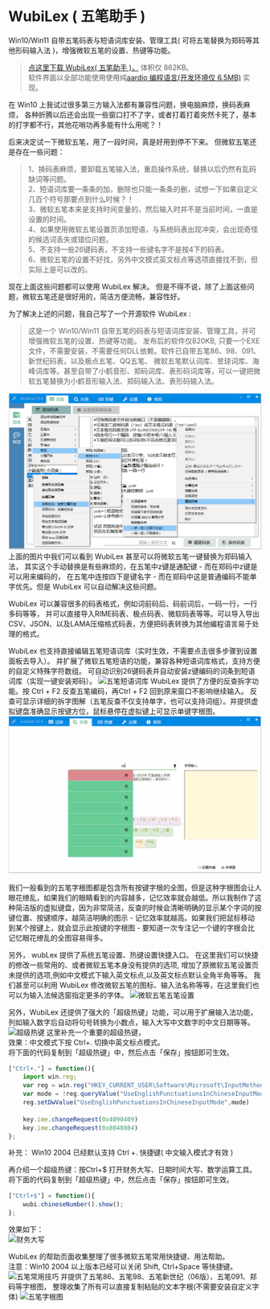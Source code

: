 # WubiLex ( 五笔助手 )
Win10/Win11 自带五笔码表与短语词库安装、管理工具( 可将五笔替换为郑码等其他形码输入法 )，增强微软五笔的设置、热键等功能。

> <a href="http://wubi.aardio.com/update/WubiLex.7z">点这里下载 WubiLex( 五笔助手 )，</a>  体积仅 862KB。   
> 软件界面以全部功能使用使用纯<a href="http://www.aardio.com/">aardio 编程语言(开发环境仅 6.5MB)</a> 实现。 

   
在 Win10 上我试过很多第三方输入法都有兼容性问题，换电脑麻烦，换码表麻烦，
各种折腾以后还会出现一些窗口打不了字，或者打着打着突然卡死了，基本的打字都不行，其他花哨功再多能有什么用呢？！

后来决定试一下微软五笔，用了一段时间，真是好用到停不下来。 但微软五笔还是存在一些问题：
> 1、换码表麻烦，要卸载五笔输入法，重启操作系统，替换以后仍然有乱码缺词等问题。  
> 2、短语词库要一条条的加，删除也只能一条条的删，试想一下如果自定义几百个符号那要点到什么时候？！  
> 3、微软五笔本来是支持时间变量的，然后输入时并不是当前时间，一直是设置的时间。  
> 4、如果使用微软五笔设置页添加短语，与系统码表出现冲突，会出现奇怪的候选词丢失或错位问题。  
> 5、不支持一些26键码表，不支持一些键名字不是按4下的码表。  
> 6、微软五笔的设置不好找，另外中文模式英文标点等选项直接找不到，但实际上是可以改的。 

现在上面这些问题都可以使用 WubiLex 解决。
但是不得不说，除了上面这些问题，微软五笔还是很好用的，简洁方便流畅，兼容性好。

为了解决上述的问题，我自己写了一个开源软件 WubiLex :
> 这是一个 Win10/Win11 自带五笔的码表与短语词库安装、管理工具，并可增强微软五笔的设置、热键等功能。
发布后的软件仅820KB, 只要一个EXE文件，不需要安装，不需要任何DLL依赖。软件已自带五笔86、98、091、新世纪码表，以及极点五笔、QQ五笔、
微软五笔默认词库、昱琼词库、海峰词库等。甚至自带了小鹤音形、郑码词库、表形码词库等，可以一键把微软五笔替换为小鹤音形输入法、郑码输入法、表形码输入法。

![微软五笔词库替换](./screenshots/1.png)
上面的图片中我们可以看到 WubiLex 甚至可以将微软五笔一键替换为郑码输入法，
其实这个手动替换是有些麻烦的，在五笔中z键是通配键 - 而在郑码中z键是可以用来编码的，
在五笔中连按四下是键名字 - 而在郑码中这是普通编码不能单字优先。但是 WubiLex 可以自动解决这些问题。

WubiLex 可以兼容很多的码表格式，例如词前码后、码前词后，一码一行，一行多码等等，
并可以直接导入RIME码表、极点码表、微软码表等等。可以导入导出CSV、JSON、以及LAMA压缩格式码表，方便把码表转换为其他编程语言易于处理的格式。

WubiLex 也支持直接编辑五笔短语词库（实时生效，不需要点击很多步骤到设置面板去导入）。
并扩展了微软五笔短语的功能，兼容各种短语词库格式，支持方便的自定义特殊字符数组。
可自动识别26键码表并自动安装z键编码的词条到短语词库（实现一键安装郑码）。
![五笔短语词库](./screenshots/2.png)
WubiLex 提供了方便的反查拆字功能。按 Ctrl + F2 反查五笔编码，再Ctrl + F2 回到原来窗口不影响继续输入。
反查可显示详细的拆字图解（五笔反查不仅支持单字，也可以支持词组）。并提供虚拟键盘准确显示按键方位，鼠标悬停在虚拟键上可显示单键字根图。
![五笔反查拆字](./screenshots/3.gif)

我们一般看到的五笔字根图都是包含所有按键字根的全图，但是这种字根图会让人眼花缭乱，如果我们的眼睛看到的内容越多，记忆效率就会越低。所以我制作了这种简洁版的虚拟键盘，因为非常简洁，反查的时候会清晰明确的显示某个字词的按键位置、按键顺序，越简洁明确的图示 - 记忆效率就越高。如果我们把鼠标移动到某个按键上，就会显示此按键的字根图 - 要知道一次专注记一个键的字根会比记忆眼花缭乱的全图容易得多。

另外， wubLex 提供了系统五笔设置、热键设置快捷入口。
在这里我们可以快捷的修改一些常用的、或者微软五笔本身没有提供的选项,
增加了原微软五笔设置页未提供的选项,例如中文模式下输入英文标点,以及英文标点默认全角半角等等。
我们甚至可以利用 WubiLex 修改微软五笔的图标、输入法名称等等，在这里我们也可以为输入法候选窗指定更多的字体。
![微软五笔五笔设置](./screenshots/6.png)

另外，WubiLex 还提供了强大的「超级热键」功能，可以用于扩展输入法功能，
列如输入数字后自动将句号转换为小数点，输入大写中文数字的中文日期等等。
![超级热键](./screenshots/4.png)
这里补充一个重要的超级热键，  
效果：中文模式下按 Ctrl+. 切换中英文标点模式。  
将下面的代码复制到「超级热键」中，然后点击「保存」按钮即可生效。  
``` javascript
["Ctrl+."] = function(){    
    import win.reg;  
    var reg = win.reg("HKEY_CURRENT_USER\Software\Microsoft\InputMethod\Settings\CHS");  
    var mode = !reg.queryValue("UseEnglishPunctuationsInChineseInputMode") ? 1 : 0  
    reg.setDwValue("UseEnglishPunctuationsInChineseInputMode",mode)	  
      
    key.ime.changeRequest(0x4090409)  
    key.ime.changeRequest(0x8040804)  
};  
```

补充： Win10 2004 已经默认支持 Ctrl +. 快捷键( 中文输入模式才有效 )   
  
再介绍一个超级热键：按Ctrl+$ 打开财务大写、日期时间大写、数学运算工具。    
将下面的代码复制到「超级热键」中，然后点击「保存」按钮即可生效。    
``` javascript
["Ctrl+$"] = function(){  
    wubi.chineseNumber().show();  
};  
```

效果如下：  
![财务大写](./screenshots/cn.gif) 


WubiLex 的帮助页面收集整理了很多微软五笔常用快捷键、用法帮助。  
注意：Win10 2004 以上版本已经可以关闭 Shift, Ctrl+Space 等快捷键。  
![五笔常用技巧](./screenshots/5.png)
并提供了五笔86、五笔98、五笔新世纪（06版）、五笔091、郑码等字根图，
整理收集了所有可以直接复制粘贴的文本字根(不需要安装自定义字体)
![五笔字根图](./screenshots/7.jpg)
 
